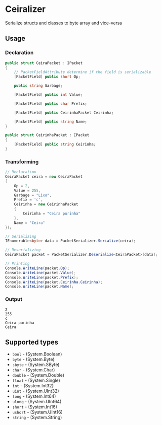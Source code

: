 # Ceiralizer

Serialize structs and classes to byte array and vice-versa

## Usage

### Declaration
```c#
public struct CeiraPacket : IPacket
{
    // PacketFieldAttribute determine if the field is serializable
    [PacketField] public short Op;

    public string Garbage;

    [PacketField] public int Value;

    [PacketField] public char Prefix;

    [PacketField] public CeirinhaPacket Ceirinha;

    [PacketField] public string Name;
}

public struct CeirinhaPacket : IPacket
{
    [PacketField] public string Ceirinha;
}
```

### Transforming
```c#
// Declaration
CeiraPacket ceira = new CeiraPacket
{
    Op = 2,
    Value = 255,
    Garbage = "Lixo",
    Prefix = 'c',
    Ceirinha = new CeirinhaPacket
    {
        Ceirinha = "Ceira purinha"
    },
    Name = "Ceira"
});

// Serializing
IEnumerable<byte> data = PacketSerializer.Serialize(ceira);

// Deserializing
CeiraPacket packet = PacketSerializer.Deserialize<CeiraPacket>(data);

// Printing
Console.WriteLine(packet.Op);
Console.WriteLine(packet.Value);
Console.WriteLine(packet.Prefix);
Console.WriteLine(packet.Ceirinha.Ceirinha);
Console.WriteLine(packet.Name);
```

### Output
```text
2
255
c
Ceira purinha
Ceira
```

## Supported types

- `bool` - (System.Boolean)
- `byte` - (System.Byte)
- `sbyte` - (System.SByte)
- `char` - (System.Char)
- `double` - (System.Double)
- `float` - (System.Single)
- `int` - (System.Int32)
- `uint` - (System.UInt32)
- `long` - (System.Int64)
- `ulong` - (System.UInt64)
- `short` - (System.Int16)
- `ushort` - (System.UInt16)
- `string` - (System.String)